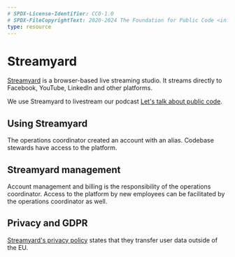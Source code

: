 ```yaml
---
# SPDX-License-Identifier: CC0-1.0
# SPDX-FileCopyrightText: 2020-2024 The Foundation for Public Code <info@publiccode.net>
type: resource
---
```


# Streamyard

[Streamyard](https://streamyard.com/) is a browser-based live streaming studio.
It streams directly to Facebook, YouTube, LinkedIn and other platforms.

We use Streamyard to livestream our podcast [Let's talk about public code](https://podcast.publiccode.net/).

## Using Streamyard

The operations coordinator created an account with an alias. Codebase stewards have access to the platform.

## Streamyard management

Account management and billing is the responsibility of the operations coordinator. Access to the platform by new employees can be facilitated by the operations coordinator as well.

## Privacy and GDPR

[Streamyard's privacy policy](https://support.streamyard.com/hc/en-us/articles/15401585037204) states that they transfer user data outside of the EU.
